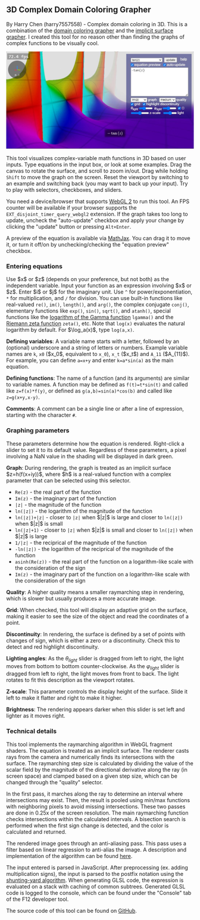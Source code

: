 <h2>3D Complex Domain Coloring Grapher</h2>

<p>By Harry Chen (harry7557558) - Complex domain coloring in 3D. This is a combination of the <a href="../complex/">domain coloring grapher</a> and the <a href="../implicit3/">implicit surface grapher</a>. I created this tool for no reason other than finding the graphs of complex functions to be visually cool.</p>

<img src="../home/gallery-complex3-tan.jpg" alt="gallery-complex3-tan.jpg" />

<p>This tool visualizes complex-variable math functions in 3D based on user inputs. Type equations in the input box, or look at some examples. Drag the canvas to rotate the surface, and scroll to zoom in/out. Drag while holding <code>Shift</code> to move the graph on the screen. Reset the viewport by switching to an example and switching back (you may want to back up your input). Try to play with selectors, checkboxes, and sliders.</p>

<p>You need a device/browser that supports <a href="https://webglreport.com/?v=2" target="_blank">WebGL 2</a> to run this tool. An FPS counter will be available if your browser supports the <code>EXT_disjoint_timer_query_webgl2</code> extension. If the graph takes too long to update, uncheck the "auto-update" checkbox and apply your change by clicking the "update" button or pressing <code>Alt+Enter</code>.</p>

<p>A preview of the equation is available via <a href="https://www.mathjax.org/" target="_blank">MathJax</a>. You can drag it to move it, or turn it off/on by unchecking/checking the "equation preview" checkbox.</p>

<h3>Entering equations</h3>

<p>Use $x$ or $z$ (depends on your preference, but not both) as the independent variable. Input your function as an expression involving $x$ or $z$. Enter $i$ or $j$ for the imaginary unit. Use <code>^</code> for power/exponentiation, <code>*</code> for multiplication, and <code>/</code> for division. You can use built-in functions like real-valued <code>re()</code>, <code>im()</code>, <code>length()</code>, and <code>arg()</code>, the complex conjugate <code>conj()</code>, elementary functions like <code>exp()</code>, <code>sin()</code>, <code>sqrt()</code>, and <code>atanh()</code>, special functions like the <a href="https://mathworld.wolfram.com/LogGammaFunction.html" target="_blank">logarithm of the Gamma function</a> <code>lgamma()</code> and the <a href="https://en.wikipedia.org/wiki/Riemann_zeta_function" target="_blank">Riemann zeta function</a> <code>zeta()</code>, etc. Note that <code>log(x)</code> evaluates the natural logarithm by default. For $\log_a(x)$, type <code>log(a,x)</code>.

<p><b>Defining variables</b>: A variable name starts with a letter, followed by an (optional) underscore and a string of letters or numbers. Example variable names are <code>k</code>, <code>x0</code> ($x_0$, equivalent to <code>x_0</code>), <code>x_t</code> ($x_t$) and <code>A_11</code> ($A_{11}$). For example, you can define <code>a=x+y</code> and enter <code>k=a*sin(a)</code> as the main equation.</p>

<p><b>Defining functions</b>: The name of a function (and its arguments) are similar to variable names. A function may be defined as <code>f(t)=t*sin(t)</code> and called like <code>z=f(x)*f(y)</code>, or defined as <code>g(a,b)=sin(a)*cos(b)</code> and called like <code>z=g(x+y,x-y)</code>.</p>

<p><b>Comments</b>: A comment can be a single line or after a line of expression, starting with the character <code>#</code>.</p>

<h3>Graphing parameters</h3>

These parameters determine how the equation is rendered. Right-click a slider to set it to its default value. Regardless of these parameters, a pixel involving a NaN value in the shading will be displayed in dark green.

<p><b>Graph</b>: During rendering, the graph is treated as an implicit surface $z=h(f(x+iy))$, where $h$ is a real-valued function with a complex parameter that can be selected using this selector.</p>
<ul>
<li><code>Re(z)</code> - the real part of the function</li>
<li><code>Im(z)</code> - the imaginary part of the function</li>
<li><code>|z|</code> - the magnitude of the function</li>
<li><code>ln(|z|)</code> - the logarithm of the magnitude of the function</li>
<li><code>ln(|z|)+|z|</code> - closer to <code>|z|</code> when $|z|$ is large and closer to <code>ln(|z|)</code> when $|z|$ is small</li>
<li><code>ln(|z|+1)</code> - closer to <code>|z|</code> when $|z|$ is small and closer to <code>ln(|z|)</code> when $|z|$ is large</li>
<li><code>1/|z|</code> - the reciprical of the magnitude of the function</li>
<li><code>-ln(|z|)</code> - the logarithm of the reciprical of the magnitude of the function</li>
<li><code>asinh(Re(z))</code> - the real part of the function on a logarithm-like scale with the consideration of the sign</li>
<li><code>Im(z)</code> - the imaginary part of the function on a logarithm-like scale with the consideration of the sign</li>
</ul>

<p><b>Quality</b>: A higher quality means a smaller raymarching step in rendering, which is slower but usually produces a more accurate image.</p>

<p><b>Grid</b>: When checked, this tool will display an adaptive grid on the surface, making it easier to see the size of the object and read the coordinates of a point.</p>

<p><b>Discontinuity</b>: In rendering, the surface is defined by a set of points with changes of sign, which is either a zero or a discontinuity. Check this to detect and red highlight discontinuity.</p>

<p><b>Lighting angles</b>: As the <i>θ<sub>light</sub></i> slider is dragged from left to right, the light moves from bottom to bottom counter-clockwise. As the <i>φ<sub>light</sub></i> slider is dragged from left to right, the light moves from front to back. The light rotates to fit this description as the viewport rotates.</p>

<p><b>Z-scale</b>: This parameter controls the display height of the surface. Slide it left to make it flatter and right to make it higher.</p>

<p><b>Brightness</b>: The rendering appears darker when this slider is set left and lighter as it moves right.</p>

<h3>Technical details</h3>

<p>This tool implements the raymarching algorithm in WebGL fragment shaders. The equation is treated as an implicit surface. The renderer casts rays from the camera and numerically finds its intersections with the surface. The raymarching step size is calculated by dividing the value of the scalar field by the magnitude of the directional derivative along the ray (in screen space) and clamped based on a given step size, which can be changed through the "quality" selector.</p>

<p>In the first pass, it marches along the ray to determine an interval where intersections may exist. Then, the result is pooled using min/max functions with neighboring pixels to avoid missing intersections. These two passes are done in 0.25x of the screen resolution. The main raymarching function checks intersections within the calculated intervals. A bisection search is performed when the first sign change is detected, and the color is calculated and returned.</p>

<p>The rendered image goes through an anti-aliasing pass. This pass uses a filter based on linear regression to anti-alias the image. A description and implementation of the algorithm can be found <a href="https://www.shadertoy.com/view/sllczM" target="_blank">here</a>.</p>

<p>The input entered is parsed in JavaScript. After preprocessing (ex. adding multiplication signs), the input is parsed to the postfix notation using the <a href="https://en.wikipedia.org/wiki/Shunting-yard_algorithm" target="_blank">shunting-yard algorithm</a>. When generating GLSL code, the expression is evaluated on a stack with caching of common subtrees. Generated GLSL code is logged to the console, which can be found under the "Console" tab of the F12 developer tool.</p>

<p>The source code of this tool can be found on <a href="https://github.com/harry7557558/spirulae/tree/master/complex3" target="_blank">GitHub</a>.</p>
